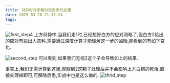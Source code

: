 ```yaml
---
title: 对杀时对手看似无用步的处理
date: 2025-03-26 21:11:24
tags:
---
```





![first_step4](first_step4.jpg)
上方局势中,当我们走1时,已经想好白方的应对测略了,但白方2给出的应对有些出人意料,需要通过深度计算才能理解这一步的凶险,能看到的有如下变化.

![second_step](second_step.jpg)
可以看到,如果我们无视2这个子会导致如上的结果.

事实上,我们无需计算到这里,观察到2这颗子处理后并不会影响上方白棋的死活,直接处理掉即可,可解除后患,实战中也是这么做的.
![thrid_step](thrid_step.jpg)
